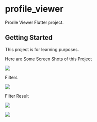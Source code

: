 # profile_viewer

Prorile Viewer Flutter project.

## Getting Started

This project is for learning purposes.

Here are Some Screen Shots of this Project

![](assets/images/firstPage.png)

Filters

![](assets/images/secondPage.png)

Filter Result

![](assets/images/thirdPage.png)

![](assets/images/fourthPage.png)